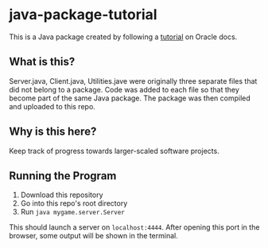 # java-package-tutorial
This is a Java package created by following a [tutorial](https://docs.oracle.com/javase/tutorial/java/package/QandE/packages-questions.html) on Oracle docs.

## What is this?
Server.java, Client.java, Utilities.jave were originally three separate files that did not belong to a package. Code was added to each file so that they become part of the same Java package. The package was then compiled and uploaded to this repo.

## Why is this here?
Keep track of progress towards larger-scaled software projects.

## Running the Program
1. Download this repository
2. Go into this repo's root directory
3. Run `java mygame.server.Server`

This should launch a server on `localhost:4444`. After opening this port in the browser, some output will be shown in the terminal.
